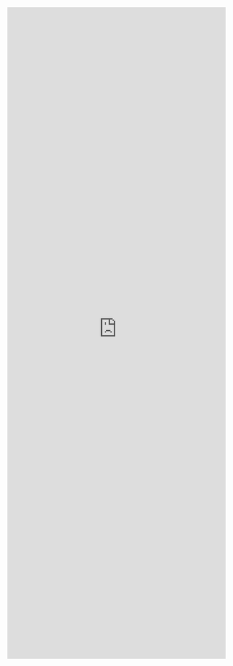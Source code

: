 <iframe 
    title='ResizeGroup Examples'
    src='https://fabricweb.z5.web.core.windows.net/pr-deploy-site/refs/pull/9333/merge/fabric-website-resources/dist/index.html#/examples/resizegroup?docsExample=true'
    frameborder='no'
    height='1500'
    style='width: 100%;'
>